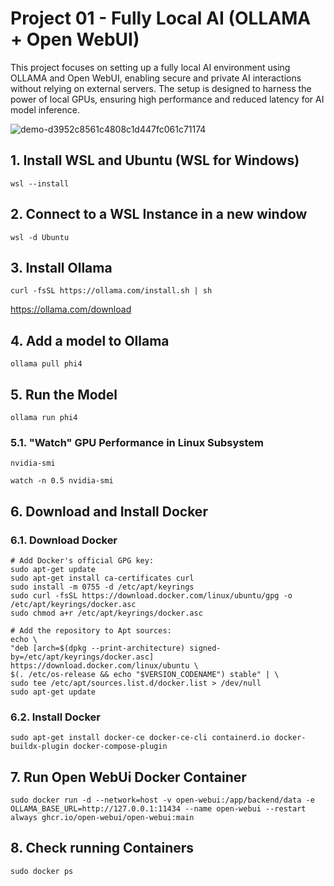 # Project 01 - Fully Local AI (OLLAMA + Open WebUI)
This project focuses on setting up a fully local AI environment using OLLAMA and Open WebUI, enabling secure and private AI interactions without relying on external servers. The setup is designed to harness the power of local GPUs, ensuring high performance and reduced latency for AI model inference.

![demo-d3952c8561c4808c1d447fc061c71174](https://github.com/user-attachments/assets/d4402aa4-810d-4659-aa71-387975108f55)

  

## 1. Install WSL and Ubuntu (WSL for Windows)
```
wsl --install
```

## 2. Connect to a WSL Instance in a new window
```
wsl -d Ubuntu
```

## 3. Install Ollama
```
curl -fsSL https://ollama.com/install.sh | sh
```

https://ollama.com/download


## 4. Add a model to Ollama
```
ollama pull phi4
```

## 5. Run the Model
```
ollama run phi4
```

### 5.1. "Watch" GPU Performance in Linux Subsystem
```
nvidia-smi
```
```
watch -n 0.5 nvidia-smi
```

## 6. Download and Install Docker
### 6.1. Download Docker

```
# Add Docker's official GPG key:
sudo apt-get update
sudo apt-get install ca-certificates curl
sudo install -m 0755 -d /etc/apt/keyrings
sudo curl -fsSL https://download.docker.com/linux/ubuntu/gpg -o /etc/apt/keyrings/docker.asc
sudo chmod a+r /etc/apt/keyrings/docker.asc

# Add the repository to Apt sources:
echo \
"deb [arch=$(dpkg --print-architecture) signed-by=/etc/apt/keyrings/docker.asc] https://download.docker.com/linux/ubuntu \
$(. /etc/os-release && echo "$VERSION_CODENAME") stable" | \
sudo tee /etc/apt/sources.list.d/docker.list > /dev/null
sudo apt-get update
```

### 6.2. Install Docker
```
sudo apt-get install docker-ce docker-ce-cli containerd.io docker-buildx-plugin docker-compose-plugin
```

## 7. Run Open WebUi Docker Container
```
sudo docker run -d --network=host -v open-webui:/app/backend/data -e OLLAMA_BASE_URL=http://127.0.0.1:11434 --name open-webui --restart always ghcr.io/open-webui/open-webui:main
```
## 8. Check running Containers
```
sudo docker ps
```









